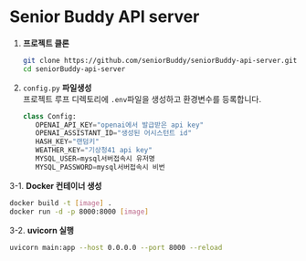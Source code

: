 # Senior Buddy API server

1. **프로젝트 클론**
   ```bash
   git clone https://github.com/seniorBuddy/seniorBuddy-api-server.git
   cd seniorBuddy-api-server
   ```
   
2. `config.py` **파일생성**  
  프로젝트 루프 디렉토리에 `.env`파일을 생성하고 환경변수를 등록합니다.

   ```python
   class Config:
      OPENAI_API_KEY="openai에서 발급받은 api key"
      OPENAI_ASSISTANT_ID="생성된 어시스턴트 id"
      HASH_KEY="랜덤키"
      WEATHER_KEY="기상청41 api key"
      MYSQL_USER=mysql서버접속시 유저명
      MYSQL_PASSWORD=mysql서버접속시 비번
   ```

3-1. **Docker 컨테이너 생성**
   ```bash
   docker build -t [image] .
   docker run -d -p 8000:8000 [image]
   ```



3-2. **uvicorn 실행**  
   ```bash
   uvicorn main:app --host 0.0.0.0 --port 8000 --reload
   ```
